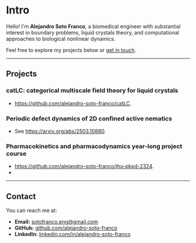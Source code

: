# Intro

Hello! I'm **Alejandro Soto Franco**, a biomedical engineer with substantial interest in boundary problems, liquid crystals theory, and computational approaches to biological nonlinear dynamics. 

Feel free to explore my projects below or [get in touch](#contact).

---

## Projects

### catLC: categorical multiscale field theory for liquid crystals
- https://github.com/alejandro-soto-franco/catLC.

### Periodic defect dynamics of 2D confined active nematics
- See https://arxiv.org/abs/2503.10880.

### Pharmacokinetics and pharmacodynamics year-long project course
- https://github.com/alejandro-soto-franco/jhu-pkpd-2324.
- 
---

## Contact

You can reach me at:

- **Email:** [sotofranco.eng@gmail.com](mailto:sotofranco.eng@gmail.com)
- **GitHub:** [github.com/alejandro-soto-franco](https://github.com/alejandro-soto-franco)
- **LinkedIn:** [linkedin.com/in/alejandro-soto-franco](https://www.linkedin.com/in/alejandro-soto-franco-500573209/)
